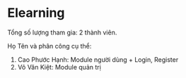 # Elearning
Tổng số lượng tham gia: 2 thành viên.

Họ Tên và phân công cụ thể:
1. Cao Phước Hạnh: Module người dùng + Login, Register
2. Võ Văn Kiệt: Module quản trị 
